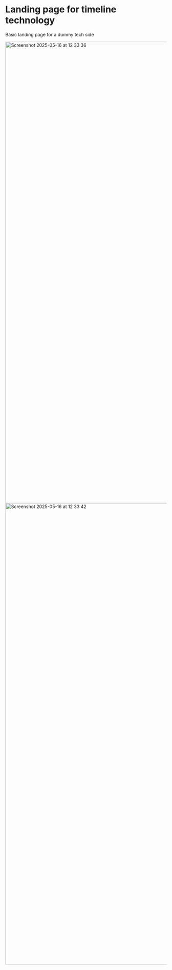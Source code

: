 # Landing page for timeline technology
Basic landing page for a dummy tech side




<img width="1440" alt="Screenshot 2025-05-16 at 12 33 36" src="https://github.com/user-attachments/assets/0125122e-b69d-4bcb-8c57-4d29a3389154" />
<img width="1440" alt="Screenshot 2025-05-16 at 12 33 42" src="https://github.com/user-attachments/assets/7e6842d4-08c0-4301-bd87-f930c1cb2ae6" />
